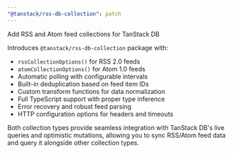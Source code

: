 ```yaml
---
"@tanstack/rss-db-collection": patch
---
```


Add RSS and Atom feed collections for TanStack DB

Introduces `@tanstack/rss-db-collection` package with:

- `rssCollectionOptions()` for RSS 2.0 feeds
- `atomCollectionOptions()` for Atom 1.0 feeds
- Automatic polling with configurable intervals
- Built-in deduplication based on feed item IDs
- Custom transform functions for data normalization
- Full TypeScript support with proper type inference
- Error recovery and robust feed parsing
- HTTP configuration options for headers and timeouts

Both collection types provide seamless integration with TanStack DB's live queries and optimistic mutations, allowing you to sync RSS/Atom feed data and query it alongside other collection types.
